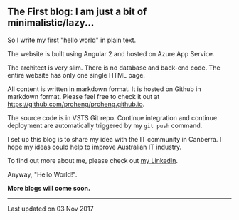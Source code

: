 ## The First blog: I am just a bit of minimalistic/lazy... 



So I write my first "hello world" in plain text. 

The website is built using Angular 2 and hosted on Azure App Service. 

The architect is very slim. There is no database and back-end code.  The entire website has only one single HTML page.

All content is written in markdown format. It is hosted on Github in markdown format. Please feel free to check it out at <a href="" target="_blank">https://github.com/proheng/proheng.github.io</a>. 

The source code is in VSTS Git repo. Continue integration and continue deployment are automatically triggered by my ```git push``` command.

I set up this blog is to share my idea with the IT community in Canberra. I hope my ideas could help to improve Australian IT industry.

To find out more about me, please check out [my LinkedIn](https://www.linkedin.com/in/rex-he/). 

Anyway, "Hello World!". 

__More blogs will come soon.__

---
<span class="fa fa-clock-o"></span>
    Last updated on 03 Nov 2017


